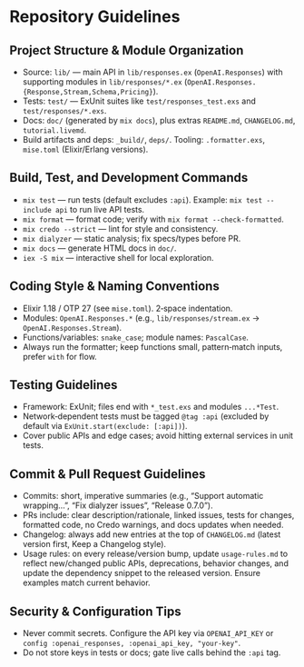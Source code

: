 # Repository Guidelines

## Project Structure & Module Organization
- Source: `lib/` — main API in `lib/responses.ex` (`OpenAI.Responses`) with supporting modules in `lib/responses/*.ex` (`OpenAI.Responses.{Response,Stream,Schema,Pricing}`).
- Tests: `test/` — ExUnit suites like `test/responses_test.exs` and `test/responses/*.exs`.
- Docs: `doc/` (generated by `mix docs`), plus extras `README.md`, `CHANGELOG.md`, `tutorial.livemd`.
- Build artifacts and deps: `_build/`, `deps/`. Tooling: `.formatter.exs`, `mise.toml` (Elixir/Erlang versions).

## Build, Test, and Development Commands
- `mix test` — run tests (default excludes `:api`). Example: `mix test --include api` to run live API tests.
- `mix format` — format code; verify with `mix format --check-formatted`.
- `mix credo --strict` — lint for style and consistency.
- `mix dialyzer` — static analysis; fix specs/types before PR.
- `mix docs` — generate HTML docs in `doc/`.
- `iex -S mix` — interactive shell for local exploration.

## Coding Style & Naming Conventions
- Elixir 1.18 / OTP 27 (see `mise.toml`). 2‑space indentation.
- Modules: `OpenAI.Responses.*` (e.g., `lib/responses/stream.ex` -> `OpenAI.Responses.Stream`).
- Functions/variables: `snake_case`; module names: `PascalCase`.
- Always run the formatter; keep functions small, pattern‑match inputs, prefer `with` for flow.

## Testing Guidelines
- Framework: ExUnit; files end with `*_test.exs` and modules `...*Test`.
- Network‑dependent tests must be tagged `@tag :api` (excluded by default via `ExUnit.start(exclude: [:api])`).
- Cover public APIs and edge cases; avoid hitting external services in unit tests.

## Commit & Pull Request Guidelines
- Commits: short, imperative summaries (e.g., “Support automatic wrapping…”, “Fix dialyzer issues”, “Release 0.7.0”).
- PRs include: clear description/rationale, linked issues, tests for changes, formatted code, no Credo warnings, and docs updates when needed.
- Changelog: always add new entries at the top of `CHANGELOG.md` (latest version first, Keep a Changelog style).
- Usage rules: on every release/version bump, update `usage-rules.md` to reflect new/changed public APIs, deprecations, behavior changes, and update the dependency snippet to the released version. Ensure examples match current behavior.

## Security & Configuration Tips
- Never commit secrets. Configure the API key via `OPENAI_API_KEY` or `config :openai_responses, :openai_api_key, "your-key"`.
- Do not store keys in tests or docs; gate live calls behind the `:api` tag.
